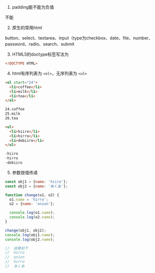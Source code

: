 1. padding能不能为负值

不能

2. 原生的常用html

button、select、textarea、input（type为checkbox、date、file、number、password、radio、search、submit

3. HTML5的doctype标签写法为
```html
<!DOCTYPE HTML>
```

4. html有序列表为 `<ol>`，无序列表为 `<ul>`
```html
<ol start="24">
  <li>coffee</li>
  <li>milk</li>
  <li>tea</li>
</ol>

24.coffee
25.milk
26.tea

<ul>
  <li>hiiro</li>
  <li>hirro</li>
  <li>debiiro</li>
</ul>

·hiiro
·hirro
·debiiro
```
5. 参数按值传递
```js
const obj1 = {name: 'hiiro'};
const obj2 = {name: 'あくあ'};

function change(o1, o2) {
  o1.name = 'hirro';
  o2 = {name: 'onion'};

  console.log(o1.name);
  console.log(o2.name);
}

change(obj1, obj2);
console.log(obj1.name);
console.log(obj2.name);

//  结果如下
//  hirro
//  onion
//  hirro
//  あくあ
```
